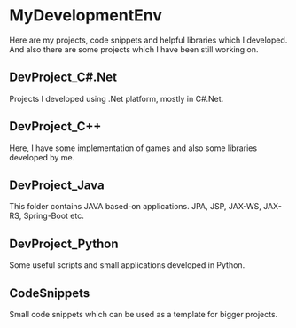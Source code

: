 # MyDevelopmentEnv
Here are my projects, code snippets and helpful libraries which I developed. And also there are some projects which I have been still working on.

## DevProject_C#.Net
Projects I developed using .Net platform, mostly in C#.Net.

## DevProject_C++
Here, I have some implementation of games and also some libraries developed by me.

## DevProject_Java
This folder contains JAVA based-on applications. JPA, JSP, JAX-WS, JAX-RS, Spring-Boot etc.

## DevProject_Python
Some useful scripts and small applications developed in Python. 

## CodeSnippets
Small code snippets which can be used as a template for bigger projects.
